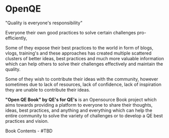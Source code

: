 # OpenQE
"Quality is everyone's responsibility" 

Everyone their own good practices to solve certain challenges pro-efficiently, 

Some of they expose their best practices to the world in form of blogs, vlogs, training's and these approaches has created multiple scattered clusters of better ideas, best practices and much more valuable information which can help others to solve their challenges effectively and maintain the quality.  

Some of they wish to contribute their ideas with the community, however sometimes due to lack of resources, lack of confidence, lack of inspiration they are unable to contribute their ideas.  

**"Open QE Book" by QE's for QE's** is an Opensource Book project which aims towards providing a platform to everyone to share their thoughts, ideas, best practices, and anything and everything which can help the entire community to solve the variety of challenges or to develop a QE best practices and vision.

Book Contents -
#TBD
